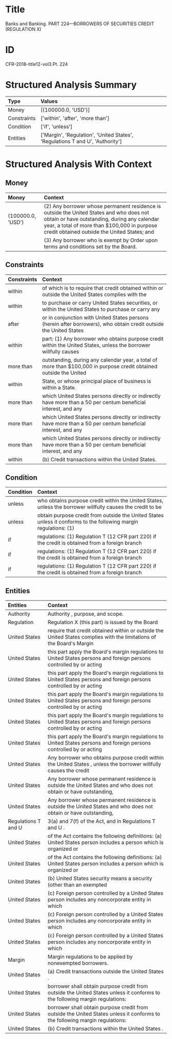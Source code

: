 # Title

 Banks and Banking. PART 224—BORROWERS OF SECURITIES CREDIT (REGULATION X)


# ID

 CFR-2018-title12-vol3.Pt. 224


# Structured Analysis Summary

| Type        | Values                                                                        |
|:------------|:------------------------------------------------------------------------------|
| Money       | [(100000.0, 'USD')]                                                           |
| Constraints | ['within', 'after', 'more than']                                              |
| Condition   | ['if', 'unless']                                                              |
| Entities    | ['Margin', 'Regulation', 'United States', 'Regulations T and U', 'Authority'] |


# Structured Analysis With Context

 


## Money

| Money             | Context                                                                                                                                                                                                                                |
|:------------------|:---------------------------------------------------------------------------------------------------------------------------------------------------------------------------------------------------------------------------------------|
| (100000.0, 'USD') | (2) Any borrower whose permanent residence is outside the United States and who does not obtain or have outstanding, during any calendar year, a total of more than $100,000 in purpose credit obtained outside the United States; and |
|                   |             (3) Any borrower who is exempt by Order upon terms and conditions set by the Board.                                                                                                                                        |


## Constraints

| Constraints   | Context                                                                                                            |
|:--------------|:-------------------------------------------------------------------------------------------------------------------|
| within        | of which is to require that credit obtained within or outside the United States complies with the                  |
| within        | to purchase or carry United States securities, or within the United States to purchase or carry any                |
| after         | or in conjunction with United States persons (herein after borrowers), who obtain credit outside the United States |
| within        | part: (1) Any borrower who obtains purpose credit within the United States, unless the borrower willfully causes   |
| more than     | outstanding, during any calendar year, a total of more than $100,000 in purpose credit obtained outside the United |
| within        | State, or whose principal place of business is within  a State.                                                    |
| more than     | which United States persons directly or indirectly have more than a 50 per centum beneficial interest, and any     |
| more than     | which United States persons directly or indirectly have more than a 50 per centum beneficial interest, and any     |
| more than     | which United States persons directly or indirectly have more than a 50 per centum beneficial interest, and any     |
| within        | (b) Credit transactions  within  the United States.                                                                |


## Condition

| Condition   | Context                                                                                                          |
|:------------|:-----------------------------------------------------------------------------------------------------------------|
| unless      | who obtains purpose credit within the United States, unless the borrower willfully causes the credit to be       |
| unless      | obtain purpose credit from outside the United States unless it conforms to the following margin regulations: (1) |
| if          | regulations: (1) Regulation T (12 CFR part 220) if the credit is obtained from a foreign branch                  |
| if          | regulations: (1) Regulation T (12 CFR part 220) if the credit is obtained from a foreign branch                  |
| if          | regulations: (1) Regulation T (12 CFR part 220) if the credit is obtained from a foreign branch                  |


## Entities

| Entities            | Context                                                                                                                     |
|:--------------------|:----------------------------------------------------------------------------------------------------------------------------|
| Authority           | Authority , purpose, and scope.                                                                                             |
| Regulation          | Regulation X (this part) is issued by the Board                                                                             |
| United States       | require that credit obtained within or outside the United States complies with the limitations of the Board's Margin        |
| United States       | this part apply the Board's margin regulations to United States persons and foreign persons controlled by or acting         |
| United States       | this part apply the Board's margin regulations to United States persons and foreign persons controlled by or acting         |
| United States       | this part apply the Board's margin regulations to United States persons and foreign persons controlled by or acting         |
| United States       | this part apply the Board's margin regulations to United States persons and foreign persons controlled by or acting         |
| United States       | this part apply the Board's margin regulations to United States persons and foreign persons controlled by or acting         |
| United States       | Any borrower who obtains purpose credit within the United States , unless the borrower willfully causes the credit          |
| United States       | Any borrower whose permanent residence is outside the United States and who does not obtain or have outstanding,            |
| United States       | Any borrower whose permanent residence is outside the United States and who does not obtain or have outstanding,            |
| Regulations T and U | 3(a) and 7(f) of the Act, and in Regulations T and U .                                                                      |
| United States       | of the Act contains the following definitions: (a) United States person includes a person which is organized or             |
| United States       | of the Act contains the following definitions: (a) United States person includes a person which is organized or             |
| United States       | (b)  United States security means a security (other than an exempted                                                        |
| United States       | (c) Foreign person controlled by a  United States  person includes any noncorporate entity in which                         |
| United States       | (c) Foreign person controlled by a  United States  person includes any noncorporate entity in which                         |
| United States       | (c) Foreign person controlled by a  United States  person includes any noncorporate entity in which                         |
| Margin              | Margin  regulations to be applied by nonexempted borrowers.                                                                 |
| United States       | (a) Credit transactions outside the  United States .                                                                        |
| United States       | borrower shall obtain purpose credit from outside the United States unless it conforms to the following margin regulations: |
| United States       | borrower shall obtain purpose credit from outside the United States unless it conforms to the following margin regulations: |
| United States       | (b) Credit transactions within the  United States .                                                                         |


